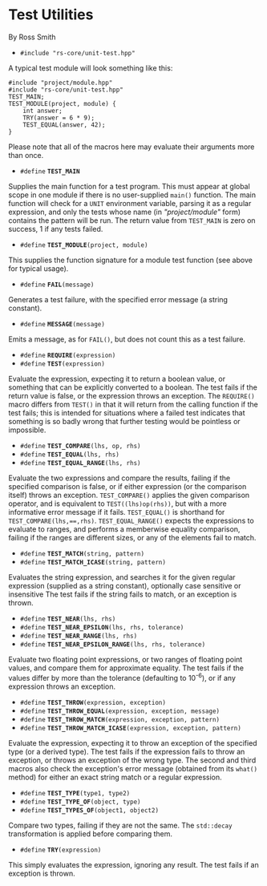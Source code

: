 # Test Utilities #

By Ross Smith

* `#include "rs-core/unit-test.hpp"`

A typical test module will look something like this:

    #include "project/module.hpp"
    #include "rs-core/unit-test.hpp"
    TEST_MAIN;
    TEST_MODULE(project, module) {
        int answer;
        TRY(answer = 6 * 9);
        TEST_EQUAL(answer, 42);
    }

Please note that all of the macros here may evaluate their arguments more than
once.

* `#define` **`TEST_MAIN`**

Supplies the main function for a test program. This must appear at global
scope in one module if there is no user-supplied `main()` function. The main
function will check for a `UNIT` environment variable, parsing it as a regular
expression, and only the tests whose name (in _"project/module"_ form)
contains the pattern will be run. The return value from `TEST_MAIN` is zero on
success, 1 if any tests failed.

* `#define` **`TEST_MODULE`**`(project, module)`

This supplies the function signature for a module test function (see above for
typical usage).

* `#define` **`FAIL`**`(message)`

Generates a test failure, with the specified error message (a string
constant).

* `#define` **`MESSAGE`**`(message)`

Emits a message, as for `FAIL()`, but does not count this as a test failure.

* `#define` **`REQUIRE`**`(expression)`
* `#define` **`TEST`**`(expression)`

Evaluate the expression, expecting it to return a boolean value, or something
that can be explicitly converted to a boolean. The test fails if the return
value is false, or the expression throws an exception. The `REQUIRE()` macro
differs from `TEST()` in that it will return from the calling function if the
test fails; this is intended for situations where a failed test indicates that
something is so badly wrong that further testing would be pointless or
impossible.

* `#define` **`TEST_COMPARE`**`(lhs, op, rhs)`
* `#define` **`TEST_EQUAL`**`(lhs, rhs)`
* `#define` **`TEST_EQUAL_RANGE`**`(lhs, rhs)`

Evaluate the two expressions and compare the results, failing if the specified
comparison is false, or if either expression (or the comparison itself) throws
an exception. `TEST_COMPARE()` applies the given comparison operator, and is
equivalent to `TEST((lhs)op(rhs))`, but with a more informative error message
if it fails. `TEST_EQUAL()` is shorthand for `TEST_COMPARE(lhs,==,rhs)`.
`TEST_EQUAL_RANGE()` expects the expressions to evaluate to ranges, and
performs a memberwise equality comparison, failing if the ranges are different
sizes, or any of the elements fail to match.

* `#define` **`TEST_MATCH`**`(string, pattern)`
* `#define` **`TEST_MATCH_ICASE`**`(string, pattern)`

Evaluates the string expression, and searches it for the given regular
expression (supplied as a string constant), optionally case sensitive or
insensitive The test fails if the string fails to match, or an exception is
thrown.

* `#define` **`TEST_NEAR`**`(lhs, rhs)`
* `#define` **`TEST_NEAR_EPSILON`**`(lhs, rhs, tolerance)`
* `#define` **`TEST_NEAR_RANGE`**`(lhs, rhs)`
* `#define` **`TEST_NEAR_EPSILON_RANGE`**`(lhs, rhs, tolerance)`

Evaluate two floating point expressions, or two ranges of floating point
values, and compare them for approximate equality. The test fails if the
values differ by more than the tolerance (defaulting to 10<sup>-6</sup>), or
if any expression throws an exception.

* `#define` **`TEST_THROW`**`(expression, exception)`
* `#define` **`TEST_THROW_EQUAL`**`(expression, exception, message)`
* `#define` **`TEST_THROW_MATCH`**`(expression, exception, pattern)`
* `#define` **`TEST_THROW_MATCH_ICASE`**`(expression, exception, pattern)`

Evaluate the expression, expecting it to throw an exception of the specified
type (or a derived type). The test fails if the expression fails to throw an
exception, or throws an exception of the wrong type. The second and third
macros also check the exception's error message (obtained from its `what()`
method) for either an exact string match or a regular expression.

* `#define` **`TEST_TYPE`**`(type1, type2)`
* `#define` **`TEST_TYPE_OF`**`(object, type)`
* `#define` **`TEST_TYPES_OF`**`(object1, object2)`

Compare two types, failing if they are not the same. The `std::decay`
transformation is applied before comparing them.

* `#define` **`TRY`**`(expression)`

This simply evaluates the expression, ignoring any result. The test fails if
an exception is thrown.
